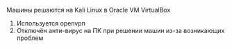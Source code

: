 Машины решаются на Kali Linux в Oracle VM VirtualBox

1. Используется openvpn
2. Отключён анти-вирус на ПК при решении машин из-за возникающих проблем

